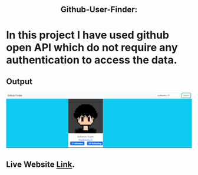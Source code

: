 ## <p align="center"> Github-User-Finder:</p>


# In this project I have used github open API which do not require any authentication to access the data.

## Output


![Output Screen shot](resources/sc.png)


## <a align="left"> Live Website </a> [Link](https://sudhanshu-77.github.io/Github_User_Finder.github.io/).
